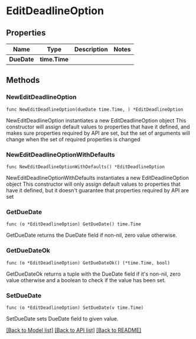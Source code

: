 # EditDeadlineOption

## Properties

Name | Type | Description | Notes
------------ | ------------- | ------------- | -------------
**DueDate** | **time.Time** |  | 

## Methods

### NewEditDeadlineOption

`func NewEditDeadlineOption(dueDate time.Time, ) *EditDeadlineOption`

NewEditDeadlineOption instantiates a new EditDeadlineOption object
This constructor will assign default values to properties that have it defined,
and makes sure properties required by API are set, but the set of arguments
will change when the set of required properties is changed

### NewEditDeadlineOptionWithDefaults

`func NewEditDeadlineOptionWithDefaults() *EditDeadlineOption`

NewEditDeadlineOptionWithDefaults instantiates a new EditDeadlineOption object
This constructor will only assign default values to properties that have it defined,
but it doesn't guarantee that properties required by API are set

### GetDueDate

`func (o *EditDeadlineOption) GetDueDate() time.Time`

GetDueDate returns the DueDate field if non-nil, zero value otherwise.

### GetDueDateOk

`func (o *EditDeadlineOption) GetDueDateOk() (*time.Time, bool)`

GetDueDateOk returns a tuple with the DueDate field if it's non-nil, zero value otherwise
and a boolean to check if the value has been set.

### SetDueDate

`func (o *EditDeadlineOption) SetDueDate(v time.Time)`

SetDueDate sets DueDate field to given value.



[[Back to Model list]](../README.md#documentation-for-models) [[Back to API list]](../README.md#documentation-for-api-endpoints) [[Back to README]](../README.md)



